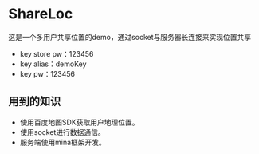 # ShareLoc
这是一个多用户共享位置的demo，通过socket与服务器长连接来实现位置共享

- key store pw：123456
- key alias：demoKey
- key pw：123456

## 用到的知识

- 使用百度地图SDK获取用户地理位置。
- 使用socket进行数据通信。
- 服务端使用mina框架开发。
